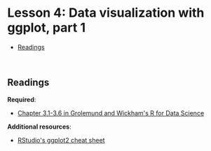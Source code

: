 Lesson 4: Data visualization with ggplot, part 1
================

-   [Readings](#readings)

<br>

Readings
--------

**Required**:

-   [Chapter 3.1-3.6 in Grolemund and Wickham's R for Data Science](https://r4ds.had.co.nz/data-visualisation.html)

**Additional resources**:

-   [RStudio's ggplot2 cheat sheet](https://github.com/rstudio/cheatsheets/blob/master/data-visualization-2.1.pdf)

<br>
